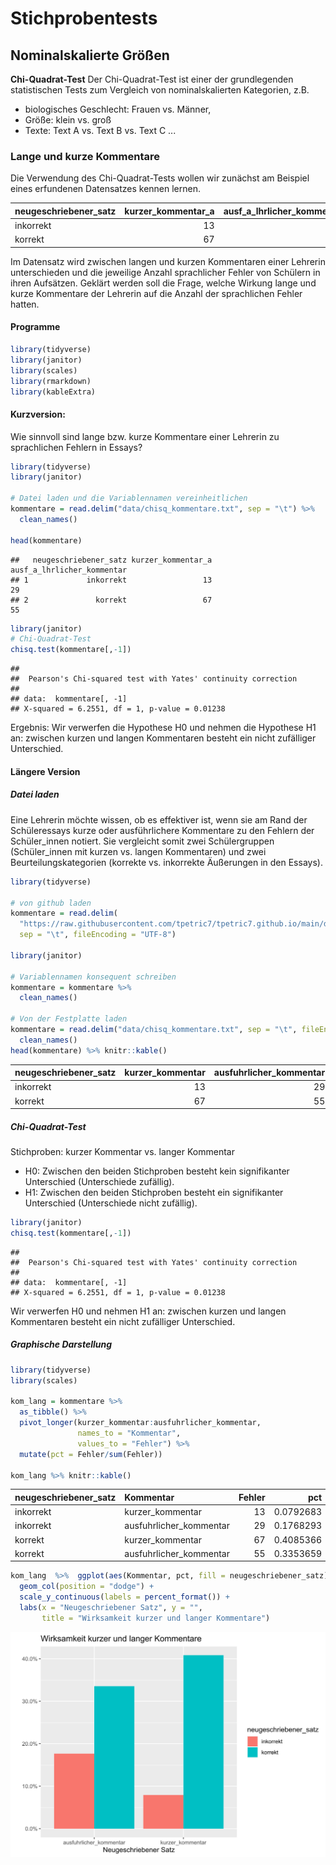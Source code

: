 
# Stichprobentests
## Nominalskalierte Größen

**Chi-Quadrat-Test** 
Der Chi-Quadrat-Test ist einer der grundlegenden statistischen Tests zum Vergleich von  nominalskalierten Kategorien, z.B. 

* biologisches Geschlecht: Frauen vs. Männer, 
* Größe: klein vs. groß
* Texte: Text A vs. Text B vs. Text C ...

### Lange und kurze Kommentare

Die Verwendung des Chi-Quadrat-Tests wollen wir zunächst am Beispiel eines erfundenen Datensatzes kennen lernen. 

<table>
 <thead>
  <tr>
   <th style="text-align:left;"> neugeschriebener_satz </th>
   <th style="text-align:right;"> kurzer_kommentar_a </th>
   <th style="text-align:right;"> ausf_a_lhrlicher_kommentar </th>
  </tr>
 </thead>
<tbody>
  <tr>
   <td style="text-align:left;"> inkorrekt </td>
   <td style="text-align:right;"> 13 </td>
   <td style="text-align:right;"> 29 </td>
  </tr>
  <tr>
   <td style="text-align:left;"> korrekt </td>
   <td style="text-align:right;"> 67 </td>
   <td style="text-align:right;"> 55 </td>
  </tr>
</tbody>
</table>

Im Datensatz wird zwischen langen und kurzen Kommentaren einer Lehrerin unterschieden und die jeweilige Anzahl sprachlicher Fehler von Schülern in ihren Aufsätzen. Geklärt werden soll die Frage, welche Wirkung lange und kurze Kommentare der Lehrerin auf die Anzahl der sprachlichen Fehler hatten. 

#### Programme


```r
library(tidyverse)
library(janitor)
library(scales)
library(rmarkdown)
library(kableExtra)
```


#### Kurzversion:
Wie sinnvoll sind lange bzw. kurze Kommentare einer Lehrerin zu sprachlichen Fehlern in Essays?


```r
library(tidyverse)
library(janitor)

# Datei laden und die Variablennamen vereinheitlichen
kommentare = read.delim("data/chisq_kommentare.txt", sep = "\t") %>% 
  clean_names()

head(kommentare)
```

```
##   neugeschriebener_satz kurzer_kommentar_a ausf_a_lhrlicher_kommentar
## 1             inkorrekt                 13                         29
## 2               korrekt                 67                         55
```

```r
library(janitor)
# Chi-Quadrat-Test
chisq.test(kommentare[,-1])
```

```
## 
## 	Pearson's Chi-squared test with Yates' continuity correction
## 
## data:  kommentare[, -1]
## X-squared = 6.2551, df = 1, p-value = 0.01238
```

Ergebnis:
Wir verwerfen die Hypothese H0 und nehmen die Hypothese H1 an: 
zwischen kurzen und langen Kommentaren besteht ein nicht zufälliger Unterschied.

#### Längere Version
##### Datei laden

Eine Lehrerin möchte wissen, ob es effektiver ist, wenn sie am Rand der Schüleressays kurze oder ausführlichere Kommentare zu den Fehlern der Schüler_innen notiert. Sie vergleicht somit zwei Schülergruppen (Schüler_innen mit kurzen vs. langen Kommentaren) und zwei Beurteilungskategorien (korrekte vs. inkorrekte Äußerungen in den Essays).


```r
library(tidyverse)

# von github laden
kommentare = read.delim(
  "https://raw.githubusercontent.com/tpetric7/tpetric7.github.io/main/data/chisq_kommentare.txt",
  sep = "\t", fileEncoding = "UTF-8")

library(janitor)

# Variablennamen konsequent schreiben
kommentare = kommentare %>% 
  clean_names()

# Von der Festplatte laden
kommentare = read.delim("data/chisq_kommentare.txt", sep = "\t", fileEncoding = "UTF-8") %>% 
  clean_names()
head(kommentare) %>% knitr::kable()
```

<table>
 <thead>
  <tr>
   <th style="text-align:left;"> neugeschriebener_satz </th>
   <th style="text-align:right;"> kurzer_kommentar </th>
   <th style="text-align:right;"> ausfuhrlicher_kommentar </th>
  </tr>
 </thead>
<tbody>
  <tr>
   <td style="text-align:left;"> inkorrekt </td>
   <td style="text-align:right;"> 13 </td>
   <td style="text-align:right;"> 29 </td>
  </tr>
  <tr>
   <td style="text-align:left;"> korrekt </td>
   <td style="text-align:right;"> 67 </td>
   <td style="text-align:right;"> 55 </td>
  </tr>
</tbody>
</table>

##### Chi-Quadrat-Test

Stichproben: kurzer Kommentar vs. langer Kommentar

* H0: Zwischen den beiden Stichproben besteht kein signifikanter Unterschied (Unterschiede zufällig).
* H1: Zwischen den beiden Stichproben besteht ein signifikanter Unterschied (Unterschiede nicht zufällig).


```r
library(janitor)
chisq.test(kommentare[,-1])
```

```
## 
## 	Pearson's Chi-squared test with Yates' continuity correction
## 
## data:  kommentare[, -1]
## X-squared = 6.2551, df = 1, p-value = 0.01238
```

Wir verwerfen H0 und nehmen H1 an: zwischen kurzen und langen Kommentaren besteht ein nicht zufälliger Unterschied.


##### Graphische Darstellung


```r
library(tidyverse)
library(scales)

kom_lang = kommentare %>% 
  as_tibble() %>% 
  pivot_longer(kurzer_kommentar:ausfuhrlicher_kommentar, 
               names_to = "Kommentar",
               values_to = "Fehler") %>% 
  mutate(pct = Fehler/sum(Fehler))

kom_lang %>% knitr::kable()
```

<table>
 <thead>
  <tr>
   <th style="text-align:left;"> neugeschriebener_satz </th>
   <th style="text-align:left;"> Kommentar </th>
   <th style="text-align:right;"> Fehler </th>
   <th style="text-align:right;"> pct </th>
  </tr>
 </thead>
<tbody>
  <tr>
   <td style="text-align:left;"> inkorrekt </td>
   <td style="text-align:left;"> kurzer_kommentar </td>
   <td style="text-align:right;"> 13 </td>
   <td style="text-align:right;"> 0.0792683 </td>
  </tr>
  <tr>
   <td style="text-align:left;"> inkorrekt </td>
   <td style="text-align:left;"> ausfuhrlicher_kommentar </td>
   <td style="text-align:right;"> 29 </td>
   <td style="text-align:right;"> 0.1768293 </td>
  </tr>
  <tr>
   <td style="text-align:left;"> korrekt </td>
   <td style="text-align:left;"> kurzer_kommentar </td>
   <td style="text-align:right;"> 67 </td>
   <td style="text-align:right;"> 0.4085366 </td>
  </tr>
  <tr>
   <td style="text-align:left;"> korrekt </td>
   <td style="text-align:left;"> ausfuhrlicher_kommentar </td>
   <td style="text-align:right;"> 55 </td>
   <td style="text-align:right;"> 0.3353659 </td>
  </tr>
</tbody>
</table>

```r
kom_lang  %>%  ggplot(aes(Kommentar, pct, fill = neugeschriebener_satz)) +
  geom_col(position = "dodge") +
  scale_y_continuous(labels = percent_format()) +
  labs(x = "Neugeschriebener Satz", y = "",
       title = "Wirksamkeit kurzer und langer Kommentare")
```

<img src="04-kommentare_chisq_long_files/figure-html/unnamed-chunk-6-1.svg" width="672" />


